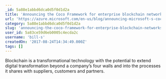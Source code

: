 ```yaml
---
_id: 5a88e1abbd6dca0d5f0d1d2a
title: 'Announcing the Coco Framework for enterprise blockchain networks'
url: 'https://azure.microsoft.com/en-us/blog/announcing-microsoft-s-coco-framework-for-enterprise-blockchain-networks/'
category: 5a88e1abbd6dca0d5f0d1d2a
slug: 'announcing-the-coco-framework-for-enterprise-blockchain-networks'
user_id: 5a83ce59d6eb0005c4ecda2c
username: 'bill-s'
createdOn: '2017-08-24T14:34:49.000Z'
tags: []
---
```


Blockchain is a transformational technology with the potential to extend digital transformation beyond a company’s four walls and into the processes it shares with suppliers, customers and partners. 
